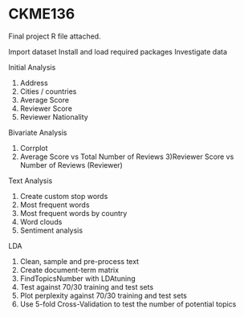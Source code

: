 # CKME136

Final project R file attached.

Import dataset
Install and load required packages
Investigate data

Initial Analysis

1) Address
2) Cities / countries
3) Average Score
4) Reviewer Score
5) Reviewer Nationality

Bivariate Analysis

1) Corrplot
2) Average Score vs Total Number of Reviews
3)Reviewer Score vs Number of Reviews (Reviewer)

Text Analysis

1) Create custom stop words
2) Most frequent words
3) Most frequent words by country
4) Word clouds
5) Sentiment analysis

LDA

1) Clean, sample and pre-process text
2) Create document-term matrix
3) FindTopicsNumber with LDAtuning
4) Test against 70/30 training and test sets
5) Plot perplexity against 70/30 training and test sets
6) Use 5-fold Cross-Validation to test the number of potential topics
